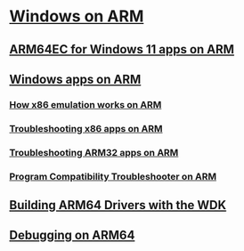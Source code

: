 # [Windows on ARM](/windows/arm)
## [ARM64EC for Windows 11 apps on ARM](/windows/uwp/porting/arm64ec)
## [Windows apps on ARM](/windows/uwp/porting/apps-on-arm)
### [How x86 emulation works on ARM](/windows/uwp/porting/apps-on-arm-x86-emulation)
### [Troubleshooting x86 apps on ARM](/windows/uwp/porting/apps-on-arm-troubleshooting-x86)
### [Troubleshooting ARM32 apps on ARM](/windows/uwp/porting/apps-on-arm-troubleshooting-arm32)
### [Program Compatibility Troubleshooter on ARM](/windows/uwp/porting/apps-on-arm-program-compat-troubleshooter)
## [Building ARM64 Drivers with the WDK](/windows-hardware/drivers/develop/building-arm64-drivers)
## [Debugging on ARM64](/windows-hardware/drivers/debugger/debugging-arm64)
